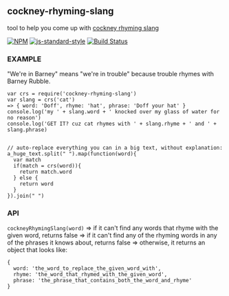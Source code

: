 cockney-rhyming-slang
----------------

tool to help you come up with [cockney rhyming slang](https://en.wikipedia.org/wiki/Rhyming_slang)

[![NPM](https://nodei.co/npm/cockney-rhyming-slang.png)](https://nodei.co/npm/cockney-rhyming-slang/)
[![js-standard-style](https://img.shields.io/badge/code%20style-standard-brightgreen.svg?style=flat)](https://github.com/feross/standard)
[![Build Status](https://secure.travis-ci.org/coleww/cockney-rhyming-slang.png)](http://travis-ci.org/coleww/cockney-rhyming-slang)

### EXAMPLE

"We're in Barney" means "we're in trouble" because trouble rhymes with Barney Rubble.

```
var crs = require('cockney-rhyming-slang')
var slang = crs('cat')
=> { word: 'Doff', rhyme: 'hat', phrase: 'Doff your hat' }
console.log('my ' + slang.word + ' knocked over my glass of water for no reason')
console.log('GET IT? cuz cat rhymes with ' + slang.rhyme + ' and ' + slang.phrase)


// auto-replace everything you can in a big text, without explanation:
a_huge_text.split(" ").map(function(word){
  var match
  if(match = crs(word)){
    return match.word
  } else {
    return word
  }
}).join(" ")
```

### API

`cockneyRhymingSlang(word)`
=> if it can't find any words that rhyme with the given word, returns false
=> if it can't find any of the rhyming words in any of the phrases it knows about, returns false
=> otherwise, it returns an object that looks like:

```
{
  word: 'the_word_to_replace_the_given_word_with',
  rhyme: 'the_word_that_rhymed_with_the_given_word',
  phrase: 'the_phrase_that_contains_both_the_word_and_rhyme'
}
```